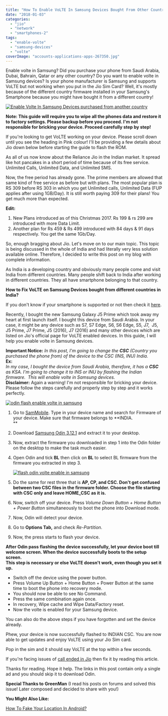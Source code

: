 ```yaml
---
title: "How To Enable VoLTE In Samsung Devices Bought From Other Countries?"
date: "2018-01-03"
categories: 
  - "jio"
  - "network"
  - "smartphones-2"
tags: 
  - "enable-volte"
  - "samsung-devices"
  - "volte"
coverImage: "accounts-applications-apps-267350.jpg"
---
```


Enable volte in Samsung? Did you purchase your phone from Saudi Arabia, Dubai, Bahrain, Qatar or any other country? Do you want to enable volte in Samsung devices? Is your phone manufacturer is Samsung and supports VoLTE but not working when you put in the Jio Sim Card? Well, it's mostly because of the different country firmware installed in your Samsung's Smartphone because you might have bought it from a different country!

[![Enable Volte In Samsung Devices purchased from another country](https://i0.wp.com/www.tricksworldzz.com/wp-content/uploads/2016/07/Jio-samsung-offer-tricksworldzz.in_.jpg?fit=1280%2C720&ssl=1)](https://i0.wp.com/www.tricksworldzz.com/wp-content/uploads/2016/07/Jio-samsung-offer-tricksworldzz.in_.jpg?fit=1280%2C720&ssl=1)

**Note: This guide will require you to wipe all the phones data and restore it to factory settings. Please backup before you proceed. I'm not responsible for bricking your device. Proceed carefully step by step!** 

If you're looking to get VoLTE working on your device. Please scroll down until you see the heading in Pink colour! I'll be providing a few details about Jio down below before starting the guide to flash the ROM.

As all of us now know about the Reliance Jio in the Indian market. It spread like hot pancakes in a short period of time because of its free service. Unlimited Calls, Unlimited Data, and Unlimited SMS.

Now, the free period has already gone. The prime members are allowed that same kind of free service as before but with plans. The most popular plan is RS 309 before RS 303 in which you get Unlimited calls, Unlimited Data (FUP applies after using 1GB/Day). It is still worth paying 309 for their plans! You get much more than expected.

**Edit:** 

1. New Plans introduced as of this Christmas 2017. Rs 199 & rs 299 are introduced with more Data Limit.
2. Another plan for Rs 459 & Rs 499 introduced with 84 days & 91 days respectively. You get the same 1Gb/Day.

So, enough bragging about Jio. Let's move on to our main topic. This topic is being discussed in the whole of India and had literally very less solution available online. Therefore, I decided to write this post on my blog with complete information.

As India is a developing country and obviously many people come and visit India from different countries. Many people shift back to India after working in different countries. They all have smartphone belonging to that country.

**How to Fix VoLTE on Samsung Devices bought from different countries in India?**

If you don't know if your smartphone is supported or not then check it [here](https://www.newstelecom.info/2016/01/reliance-jio-volte-supported-4g-phones/).

Recently, I bought the new Samsung Galaxy J5 Prime which took away my heart at first launch itself. I bought this device from Saudi Arabia. In your case, it might be any device such as S7, S7 Edge, S6, S6 Edge, S5, J7,  J5, J5 Prime, J7 Prime, J5 (2016), J7 (2016) and many other devices which are listed on Jio's official page for VoLTE enabled devices. In this guide, I will help you enable volte in Samsung devices.

**Important Notice:** _In this post, I'm going to change the **CSC** (Country you purchased the phone from) of the device to the CSC (INS, INU) India._   
**Ex:**  
_In my case, I bought the device from Saudi Arabia, therefore, it has a **CSC** as KSA. I'm going to change it to INS or INU by flashing the Indian firmware.  This will enable volte in Samsung devices._  
**Disclaimer:** Again a warning! I'm not responsible for bricking your device. Please follow the steps carefully and properly step by step and it works perfectly.  

[![odin flash enable volte in samsung](/posts/2018/01/images/jio.png)](https://1.bp.blogspot.com/-mFa1VxKWbOc/WRleLvrTzpI/AAAAAAAAFU8/rcYQXneawcolUg3kxawByBuWxyxcns3OwCLcB/s1600/jio.png)

1. Go to [SamMobile](https://www.sammobile.com/firmwares/). Type in your device name and search for Firmware of your device. Make sure that firmware belongs to **INDIA.  
    **
2. Download [Samsung Odin 3.12.1](http://pintient.com/1f4A) and extract it to your desktop.
3. Now, extract the firmware you downloaded in step 1 into the Odin folder on the desktop to make the task much easier.
4. Open Odin and tick **BL** then click on **BL** to select BL firmware from the firmware you extracted in step 3.
    
    [![flash odin volte enable in samsung](/posts/2018/01/images/jio1.png)](https://2.bp.blogspot.com/-uA1IgKHLzpQ/WRlelMsn8fI/AAAAAAAAFVA/CleYKflvXggNSyXhTPHjlXxNgiGyTRJJgCLcB/s1600/jio1.png)
    
5. Do the same for rest three that is **AP, CP, and CSC. Don't get confused between two CSC files in the firmware folder. Choose the file starting with CSC only and leave HOME\_CSC as it is.**
6. Now, switch off your device. Press _Volume Down Button + Home Button + Power Button_ simultaneously to boot the phone into Download mode.
7. Now, Odin will detect your device.
8. Go to **Options Tab,** and check _Re-Partition._
9. Now, the press starts to flash your device.

**After Odin pass flashing the device successfully, let your device boot till welcome screen. When the device successfully boots to the setup screen.**   
**This step is necessary or else VoLTE doesn't work, even though you set it up.**

- Switch off the device using the power button.
- Press Volume Up Button + Home Button + Power Button at the same time to boot the phone into recovery mode.
- You should now be able to see No Command.
- Press the same combination again once.
- In recovery, Wipe cache and Wipe Data/Factory reset.
- Now the volte is enabled for your Samsung device.

You can also do the above steps if you have forgotten and set the device already. 

Phew, your device is now successfully flashed to INDIAN CSC. You are now able to get updates and enjoy VoLTE using your Jio Sim card.

Pop in the sim and it should say VoLTE at the top within a few seconds.

If you're facing issues of [call ended in Jio](https://sastaeinstein.com/2018/01/airtel-4g-how-to-fix-call-ended-issue-2018.html) then fix it by reading this article.

Thanks for reading. Hope it help. The links in this post contain only a single ad and you should skip it to download Odin.

**Special Thanks to** **GreenMan** (I read his posts on forums and solved this issue! Later composed and decided to share with you!)

**You Might Also Like:**

[How To Fake Your Location In Android?](https://sastaeinstein.com/2019/05/fake-your-location-on-android.html)
